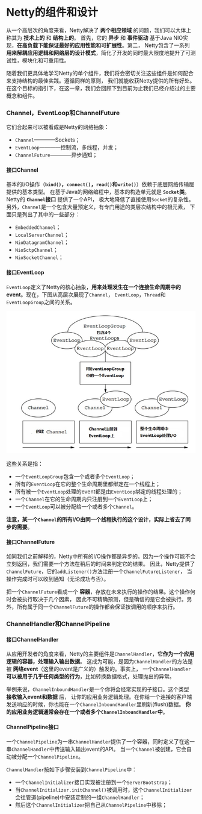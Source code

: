 Netty的组件和设计
=============================================================
从一个高层次的角度来看，Netty解决了 **两个相应领域** 的问题，我们可以大体上称其为 **技术上的** 和 **结构上的**。
首先，它的 **异步** 和 **事件驱动** 基于Java NIO实现，**在高负载下能保证最好的应用性能和可扩展性**。第二，
Netty包含了一系列 **用来解耦应用逻辑和网络层的设计模式**，简化了开发的同时最大限度地提升了可测试性，模块化和可重用性。

随着我们更具体地学习Netty的单个组件，我们将会密切关注这些组件是如何配合来支持结构的最佳实践。遵循同样的原则，
我们就能收获Netty提供的所有好处。在这个目标的指引下，在这一章，我们会回顾下到目前为止我们已经介绍过的主要概念和组件。

### Channel，EventLoop和ChannelFuture
它们合起来可以被看成是Netty的网络抽象：
+ `Channel`————Sockets；
+ `EventLoop`————控制流，多线程，并发；
+ `ChannelFuture`————异步通知；

#### 接口Channel
基本的I/O操作（**`bind()`，`connect()`，`read()`和`write()`**）依赖于底层网络传输层提供的基本类型。
在基于Java的网络编程中，基本的构造单元就是 **`Socket`类**。Netty的 **`Channel`接口** 提供了一个API，
极大地降低了直接使用`Socket`的复杂性。另外，`Channel`是一个包含大量预定义，有专门用途的类层次结构中的根元素，
下面只是列出了其中的一些部分：
+ `EmbeddedChannel`；
+ `LocalServerChannel`；
+ `NioDatagramChannel`；
+ `NioSctpChannel`；
+ `NioSocketChannel`；

#### 接口EventLoop
`EventLoop`定义了Netty的核心抽象，**用来处理发生在一个连接生命周期中的event**。现在，下图从高层次展现了`Channel`，
`EventLoop`，`Thread`和`EventLoopGroup`之间的关系。

![EventLoop](img/EventLoop.jpg)

这些关系是指：
+ 一个`EventLoopGroup`包含一个或者多个`EventLoop`；
+ 所有的`EventLoop`在它的整个生命周期里都绑定在一个线程上；
+ 所有被一个`EventLoop`处理的event都是由`EventLoop`绑定的线程处理的；
+ 一个`Channel`在它的生命周期内只注册到一个`EventLoop`上；
+ 一个`EventLoop`可以被分配给一个或者多个`Channel`。

**注意，某一个`Channel`的所有I/O由同一个线程执行的这个设计，实际上省去了同步的需要**。

#### 接口ChannelFuture
如同我们之前解释的，Netty中所有的I/O操作都是异步的。因为一个操作可能不会立刻返回，我们需要一个方法在稍后的时间来判定它的结果。
因此，Netty提供了`ChannelFuture`，它的`addListener()`方法注册一个`ChannelFutureListener`，
当操作完成时可以收到通知（无论成功与否）。

把一个`ChannelFuture`看成一个 **容器**，存放在未来执行的操作的结果。这个操作何时会被执行取决于几个因素，
因此不可精确预测，但是确信的是它会被执行。另外，所有属于同一个`ChannelFuture`的操作都会保证按调用的顺序来执行。

### ChannelHandler和ChannelPipeline

#### 接口ChannelHandler
从应用开发者的角度来看，Netty的主要组件是`ChannelHandler`，**它作为一个应用逻辑的容器，处理输入输出数据**。
这成为可能，是因为`ChannelHandler`的方法是被 **网络event**（这里的event是广义的）触发的。事实上，
一个`ChannelHandler` **可以被用于几乎任何类型的行为**，比如转换数据格式，处理抛出的异常。

举例来说，`ChannelInboundHandler`是一个你将会经常实现的子接口。这个类型 **接收输入event和数据** 后，
让你的应用业务逻辑处理。在你给一个连接的客户端发送响应的时候，你也能在一个`ChannelInboundHandler`里刷新(flush)数据。
**你的应用业务逻辑通常会存在一个或者多个`ChannelInboundHandler`中**。

#### ChannelPipeline接口
一个`ChannelPipeline`为一串`ChannelHandler`提供了一个容器，同时定义了在这一串`ChannelHandler`中传送输入输出event的API。
当一个`Channel`被创建，它会自动被分配一个`ChannelPipeline`。

`ChannelHandler`按如下步骤安装到`ChannelPipeline`中：
+ 一个`ChannelInitializer`接口实现被注册到一个`ServerBootstrap`；
+ 当`ChannelInitializer.initChannel()`被调用时，这个`ChannelInitializer`会往管道(pipeline)中安装定制的一组`ChannelHandler`；
+ 然后这个`ChannelInitializer`把自己从`ChannelPipeline`中移除；

